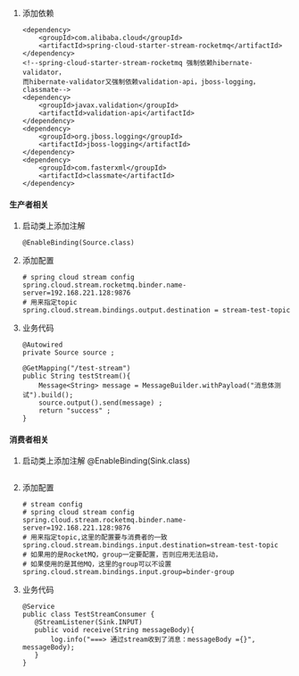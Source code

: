 1. 添加依赖
    ```text
    <dependency>
        <groupId>com.alibaba.cloud</groupId>
        <artifactId>spring-cloud-starter-stream-rocketmq</artifactId>
    </dependency>
    <!--spring-cloud-starter-stream-rocketmq 强制依赖hibernate-validator，
    而hibernate-validator又强制依赖validation-api，jboss-logging，classmate-->
    <dependency>
        <groupId>javax.validation</groupId>
        <artifactId>validation-api</artifactId>
    </dependency>
    <dependency>
        <groupId>org.jboss.logging</groupId>
        <artifactId>jboss-logging</artifactId>
    </dependency>
    <dependency>
        <groupId>com.fasterxml</groupId>
        <artifactId>classmate</artifactId>
    </dependency> 
    ```
#### 生产者相关  
1. 启动类上添加注解
   ```text
   @EnableBinding(Source.class)
   ```
2. 添加配置
    ```text
    # spring cloud stream config
    spring.cloud.stream.rocketmq.binder.name-server=192.168.221.128:9876
    # 用来指定topic
    spring.cloud.stream.bindings.output.destination = stream-test-topic
    ```
3. 业务代码
    ```text
    @Autowired
    private Source source ;
    
    @GetMapping("/test-stream")
    public String testStream(){
        Message<String> message = MessageBuilder.withPayload("消息体测试").build();
        source.output().send(message) ;
        return "success" ;
    }
    ```
#### 消费者相关
1. 启动类上添加注解
   @EnableBinding(Sink.class)
   ```
3. 添加配置
    ```text
    # stream config
    # spring cloud stream config
    spring.cloud.stream.rocketmq.binder.name-server=192.168.221.128:9876
    # 用来指定topic,这里的配置要与消费者的一致
    spring.cloud.stream.bindings.input.destination=stream-test-topic
    # 如果用的是RocketMQ，group一定要配置，否则应用无法启动，
    # 如果使用的是其他MQ，这里的group可以不设置
    spring.cloud.stream.bindings.input.group=binder-group
    ```
3. 业务代码
    ```text
   @Service
   public class TestStreamConsumer {
       @StreamListener(Sink.INPUT)
       public void receive(String messageBody){
           log.info("===> 通过stream收到了消息：messageBody ={}", messageBody);
       }
   }
    ```
